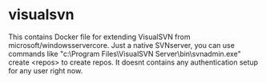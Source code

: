# visualsvn
This contains Docker file for extending VisualSVN from microsoft/windowsservercore. Just a native SVNserver, you can use commands like "c:\Program Files\VisualSVN Server\bin\svnadmin.exe" create &lt;repos> to create repos. It doesnt contains any authentication setup for any user right now.
